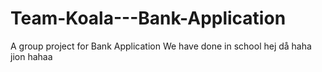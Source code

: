 # Team-Koala---Bank-Application
A group project for Bank Application We have done in school
hej
då
haha
jion
hahaa
